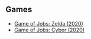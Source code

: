 ## Games
- [Game of Jobs: Zelda (2020)](https://github.com/budujobs/zelda)
- [Game of Jobs: Cyber (2020)](https://github.com/budujobs/cyber)
